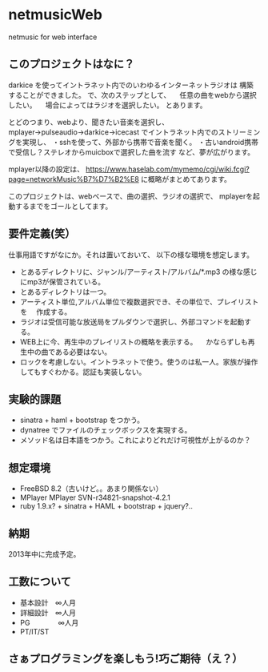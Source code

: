 netmusicWeb
===========

netmusic for web interface


このプロジェクトはなに？
-----------------------

darkice を使ってイントラネット内でのいわゆるインターネットラジオは
構築することができました。
で、次のステップとして、
　任意の曲をwebから選択したい。
　場合によってはラジオを選択したい。
とあります。

とどのつまり、webより、聞きたい音楽を選択し、
mplayer→pulseaudio→darkice→icecast
でイントラネット内でのストリーミングを実現し、
・sshを使って、外部から携帯で音楽を聞く。
・古いandroid携帯で受信し？ステレオからmuicboxで選択した曲を流す
など、夢が広がります。

mplayer以降の設定は、
https://www.haselab.com/mymemo/cgi/wiki.fcgi?page=networkMusic%B7%D7%B2%E8
に概略がまとめてあります。

このプロジェクトは、webベースで、曲の選択、ラジオの選択で、
mplayerを起動するまでをゴールとしてます。

要件定義(笑）
-------------

仕事用語ですがなにか。それは置いておいて、
以下の様な環境を想定します。

* とあるディレクトリに、ジャンル/アーティスト/アルバム/*.mp3 
  の様な感じにmp3が保管されている。
* とあるディレクトリは一つ。
* アーティスト単位,アルバム単位で複数選択でき、その単位で、プレイリストを
　作成する。
* ラジオは受信可能な放送局をプルダウンで選択し、外部コマンドを起動する。
* WEB上に今、再生中のプレイリストの概略を表示する。
　かならずしも再生中の曲である必要はない。
* ロックを考慮しない。イントラネットで使う。使うのは私一人。家族が操作してもすぐわかる。認証も実装しない。


実験的課題
----------
* sinatra + haml + bootstrap をつかう。
* dynatree でファイルのチェックボックスを実現する。
* メソッド名は日本語をつかう。これによりどれだけ可視性が上がるのか？


想定環境
-------

* FreeBSD 8.2（古いけど。。あまり関係ない）
* MPlayer  MPlayer SVN-r34821-snapshot-4.2.1
* ruby 1.9.x? + sinatra + HAML + bootstrap + jquery?..


納期
------

2013年中に完成予定。


工数について
-------

* 基本設計　∞人月
* 詳細設計　∞人月
* PG　　　　∞人月
* PT/IT/ST




さぁプログラミングを楽しもう!巧ご期待（え？）
--------------------------------------------

